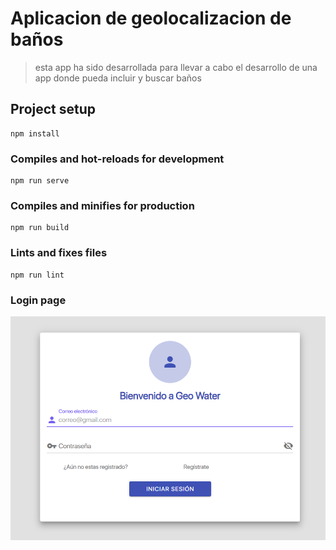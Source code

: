 # Aplicacion de geolocalizacion de baños
> esta app ha sido desarrollada para llevar a cabo el desarrollo de una app donde
> pueda incluir y buscar baños
## Project setup
```
npm install
```

### Compiles and hot-reloads for development
```
npm run serve
```

### Compiles and minifies for production
```
npm run build
```

### Lints and fixes files
```
npm run lint
```

### Login page
![image](/img/image.png)

